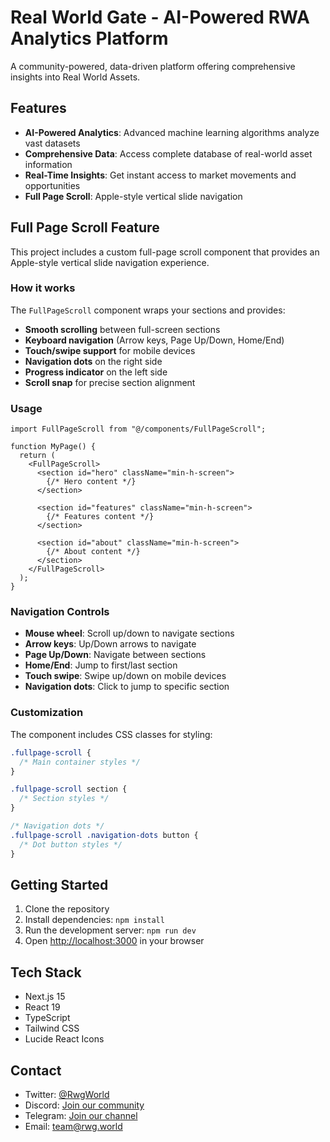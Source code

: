 # Real World Gate - AI-Powered RWA Analytics Platform

A community-powered, data-driven platform offering comprehensive insights into Real World Assets.

## Features

- **AI-Powered Analytics**: Advanced machine learning algorithms analyze vast datasets
- **Comprehensive Data**: Access complete database of real-world asset information
- **Real-Time Insights**: Get instant access to market movements and opportunities
- **Full Page Scroll**: Apple-style vertical slide navigation

## Full Page Scroll Feature

This project includes a custom full-page scroll component that provides an Apple-style vertical slide navigation experience.

### How it works

The `FullPageScroll` component wraps your sections and provides:

- **Smooth scrolling** between full-screen sections
- **Keyboard navigation** (Arrow keys, Page Up/Down, Home/End)
- **Touch/swipe support** for mobile devices
- **Navigation dots** on the right side
- **Progress indicator** on the left side
- **Scroll snap** for precise section alignment

### Usage

```tsx
import FullPageScroll from "@/components/FullPageScroll";

function MyPage() {
  return (
    <FullPageScroll>
      <section id="hero" className="min-h-screen">
        {/* Hero content */}
      </section>
      
      <section id="features" className="min-h-screen">
        {/* Features content */}
      </section>
      
      <section id="about" className="min-h-screen">
        {/* About content */}
      </section>
    </FullPageScroll>
  );
}
```

### Navigation Controls

- **Mouse wheel**: Scroll up/down to navigate sections
- **Arrow keys**: Up/Down arrows to navigate
- **Page Up/Down**: Navigate between sections
- **Home/End**: Jump to first/last section
- **Touch swipe**: Swipe up/down on mobile devices
- **Navigation dots**: Click to jump to specific section

### Customization

The component includes CSS classes for styling:

```css
.fullpage-scroll {
  /* Main container styles */
}

.fullpage-scroll section {
  /* Section styles */
}

/* Navigation dots */
.fullpage-scroll .navigation-dots button {
  /* Dot button styles */
}
```

## Getting Started

1. Clone the repository
2. Install dependencies: `npm install`
3. Run the development server: `npm run dev`
4. Open [http://localhost:3000](http://localhost:3000) in your browser

## Tech Stack

- Next.js 15
- React 19
- TypeScript
- Tailwind CSS
- Lucide React Icons

## Contact

- Twitter: [@RwgWorld](https://x.com/RwgWorld)
- Discord: [Join our community](https://discord.gg/9U9Uwz458x)
- Telegram: [Join our channel](https://t.me/+b0PITBKd_GczOTRl)
- Email: [team@rwg.world](mailto:team@rwg.world)
